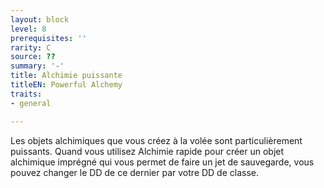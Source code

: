 ```yaml
---
layout: block
level: 8
prerequisites: ''
rarity: C
source: ??
summary: '-'
title: Alchimie puissante
titleEN: Powerful Alchemy
traits:
- general

---
```


<p>Les objets alchimiques que vous créez à la volée sont particulièrement puissants. Quand vous utilisez Alchimie rapide pour créer un objet alchimique imprégné qui vous permet de faire un jet de sauvegarde, vous pouvez changer le DD de ce dernier par votre DD de classe.</p>
